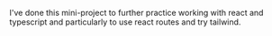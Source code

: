 I've done this mini-project to further practice working with react and typescript and particularly to use react routes and try tailwind.
